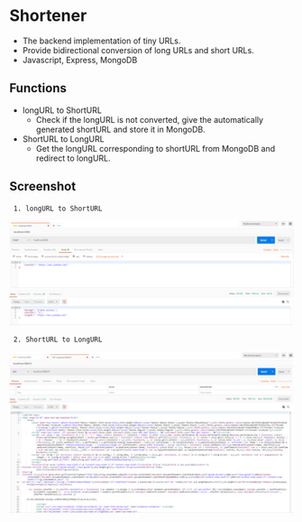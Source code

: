 # Shortener
 * The backend implementation of tiny URLs.
 * Provide bidirectional conversion of long URLs and short URLs.
 * Javascript, Express, MongoDB
  
## Functions
 * longURL to ShortURL
    * Check if the longURL is not converted, give the automatically generated shortURL and store it in MongoDB.
 * ShortURL to LongURL
    * Get the longURL corresponding to shortURL from MongoDB and redirect to longURL.

## Screenshot
     1. longURL to ShortURL
![](https://github.com/r03921081/Shortener/blob/master/Images/post.PNG)

     2. ShortURL to LongURL
![](https://github.com/r03921081/Shortener/blob/master/Images/get.PNG)
